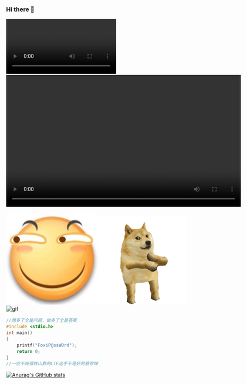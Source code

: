 ### Hi there 👋


<video>
        <source src="video.mp4" type="video/mp4">
</video>


<video width="640" height="360" controls>
    <source src="video.mp4" type="video/mp4">
    Your browser does not support the video tag.
        
</video>




![gif](./滑稽头像.jpg)
![gif](./青海摇.gif)
![gif](https://cdn.nlark.com/yuque/0/2023/gif/25913285/1677418126549-8885bba4-9540-46f7-8a2d-72f97000469e.gif)
```c
//想多了全是问题，做多了全是答案
#include <stdio.h>
int main()
{
    printf("FoxiP@ssW0rd");
    return 0;
}
//一位不晓得铁山靠的CTF选手不是好的蔡徐坤
```
[![Anurag's GitHub stats](https://github-readme-stats.vercel.app/api?username=RabbitSudo)](https://github.com/anuraghazra/github-readme-stats)
